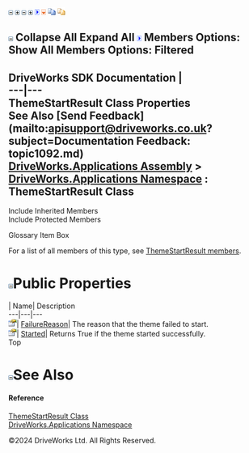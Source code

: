 ![](dotnetimages/collapse.gif) ![](dotnetimages/expand.gif) ![](dotnetimages/collapse.gif) ![](dotnetimages/expand.gif) ![](dotnetimages/drpdown.gif) ![](dotnetimages/drpdown_orange.gif) ![](dotnetimages/copycode.gif) ![](dotnetimages/copycodeHighlight.gif)

![](dotnetimages/collapse.gif) Collapse All Expand All ![](dotnetimages/drpdown.gif) Members Options: Show All  Members Options: Filtered   
---  
DriveWorks SDK Documentation  |   
---|---  
ThemeStartResult Class Properties   
See Also [Send Feedback](mailto:apisupport@driveworks.co.uk?subject=Documentation Feedback: topic1092.md)  
[DriveWorks.Applications Assembly](topic13.md) > [DriveWorks.Applications Namespace](topic16.md) : ThemeStartResult Class  
---  
  
Include Inherited Members    
Include Protected Members    


Glossary Item Box

For a list of all members of this type, see [ThemeStartResult members](topic1093.md).

# ![](dotnetimages/collapse.gif)Public Properties

| Name| Description  
---|---|---  
![Public Property](dotnetimages/publicProperty.gif)| [FailureReason](topic1099.md)| The reason that the theme failed to start.   
![Public Property](dotnetimages/publicProperty.gif)| [Started](topic1100.md)| Returns True if the theme started successfully.   
Top

# ![](dotnetimages/collapse.gif)See Also

#### Reference

[ThemeStartResult Class](topic1092.md)   
[DriveWorks.Applications Namespace](topic16.md)

©2024 DriveWorks Ltd. All Rights Reserved.
